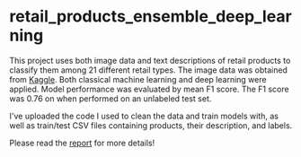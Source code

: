 # retail_products_ensemble_deep_learning

This project uses both image data and text descriptions of retail products to classify them among 21 different retail types. The image data was obtained from [Kaggle](https://www.kaggle.com/c/retail-products-classification/data). Both classical machine learning and deep learning were applied. Model performance was evaluated by mean F1 score. The F1 score was 0.76 on when performed on an unlabeled test set. 

I've uploaded the code I used to clean the data and train models with, as well as train/test CSV files containing products, their description, and labels.  

Please read the [report](https://github.com/sheensta/retail_products_ensemble_deep_learning/blob/be521c617597f6511ad7c6cb83e77b5efbcaddf7/Sean_Zhang_Retail_products_MLreport_ACM.pdf) for more details!
